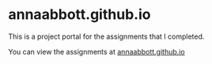 # annaabbott.github.io

This is a project portal for the assignments that I completed.

You can view the assignments at [annaabbott.github.io](https://annaabbott.github.io/)